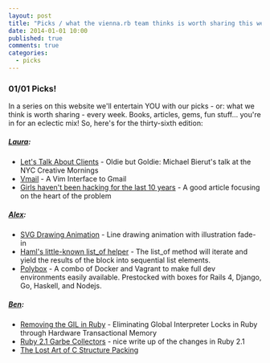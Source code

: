 ```yaml
---
layout: post
title: "Picks / what the vienna.rb team thinks is worth sharing this week"
date: 2014-01-01 10:00
published: true
comments: true
categories:
  - picks
---
```


### 01/01 Picks!

In a series on this website we'll entertain YOU with our picks - or: what we think is worth sharing - every week.
Books, articles, gems, fun stuff... you're in for an eclectic mix! So, here's for the thirty-sixth edition:

##### [Laura][1]:
  - [Let's Talk About Clients][2] - Oldie but Goldie: Michael Bierut's talk at the NYC Creative Mornings
  - [Vmail][3] - A Vim Interface to Gmail
  - [Girls haven't been hacking for the last 10 years][4] - A good article focusing on the heart of the problem

##### [Alex][5]:
  - [SVG Drawing Animation][6] - Line drawing animation with illustration fade-in
  - [Haml's little-known list_of helper][7] - The list_of method will iterate and yield the results of the block into sequential list elements.
  - [Polybox][8] - A combo of Docker and Vagrant to make full dev environments easily available. Prestocked with boxes for Rails 4, Django, Go, Haskell, and Nodejs.

##### [Ben][9]:
  - [Removing the GIL in Ruby][10] - Eliminating Global Interpreter Locks in Ruby through Hardware Transactional Memory
  - [Ruby 2.1 Garbe Collectors][11] - nice write up of the changes in Ruby 2.1
  - [The Lost Art of C Structure Packing][12]

[1]: http://www.twitter.com/alicetragedy
[2]: http://creativemornings.com/talks/michael-bierut/1
[3]: http://danielchoi.com/software/vmail.html
[4]: https://medium.com/p/e034a09248c1
[5]: http://www.twitter.com/alexandertacho
[6]: http://tympanus.net/Development/SVGDrawingAnimation/
[7]: http://blog.obiefernandez.com/content/2013/11/hamls-little-known-list_of-helper.html
[8]: http://emilebosch.github.io/polybox/
[9]: http://www.twitter.com/beanieboi
[10]: http://researcher.watson.ibm.com/researcher/files/jp-ODAIRA/PPoPP2014_RubyGILHTM.pdf
[11]: http://tmm1.net/ruby21-rgengc/
[12]: http://www.catb.org/esr/structure-packing/
